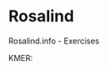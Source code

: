 # Rosalind
Rosalind.info - Exercises

KMER: [](github.com/Mass23/Rosalind/blob/master/kmer_composition.py)
